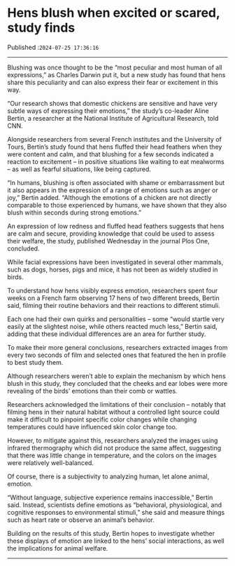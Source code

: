 # Hens blush when excited or scared, study finds

Published :`2024-07-25 17:36:16`

---

Blushing was once thought to be the “most peculiar and most human of all expressions,” as Charles Darwin put it, but a new study has found that hens share this peculiarity and can also express their fear or excitement in this way.

“Our research shows that domestic chickens are sensitive and have very subtle ways of expressing their emotions,” the study’s co-leader Aline Bertin, a researcher at the National Institute of Agricultural Research, told CNN.

Alongside researchers from several French institutes and the University of Tours, Bertin’s study found that hens fluffed their head feathers when they were content and calm, and that blushing for a few seconds indicated a reaction to excitement – in positive situations like waiting to eat mealworms – as well as fearful situations, like being captured.

“In humans, blushing is often associated with shame or embarrassment but it also appears in the expression of a range of emotions such as anger or joy,” Bertin added. “Although the emotions of a chicken are not directly comparable to those experienced by humans, we have shown that they also blush within seconds during strong emotions.”

An expression of low redness and fluffed head feathers suggests that hens are calm and secure, providing knowledge that could be used to assess their welfare, the study, published Wednesday in the journal Plos One, concluded.

While facial expressions have been investigated in several other mammals, such as dogs, horses, pigs and mice, it has not been as widely studied in birds.

To understand how hens visibly express emotion, researchers spent four weeks on a French farm observing 17 hens of two different breeds, Bertin said, filming their routine behaviors and their reactions to different stimuli.

Each one had their own quirks and personalities – some “would startle very easily at the slightest noise, while others reacted much less,” Bertin said, adding that these individual differences are an area for further study.

To make their more general conclusions, researchers extracted images from every two seconds of film and selected ones that featured the hen in profile to best study them.

Although researchers weren’t able to explain the mechanism by which hens blush in this study, they concluded that the cheeks and ear lobes were more revealing of the birds’ emotions than their comb or wattles.

Researchers acknowledged the limitations of their conclusion – notably that filming hens in their natural habitat without a controlled light source could make it difficult to pinpoint specific color changes while changing temperatures could have influenced skin color change too.

However, to mitigate against this, researchers analyzed the images using infrared thermography which did not produce the same affect, suggesting that there was little change in temperature, and the colors on the images were relatively well-balanced.

Of course, there is a subjectivity to analyzing human, let alone animal, emotion.

“Without language, subjective experience remains inaccessible,” Bertin said. Instead, scientists define emotions as “behavioral, physiological, and cognitive responses to environmental stimuli,” she said and measure things such as heart rate or observe an animal’s behavior.

Building on the results of this study, Bertin hopes to investigate whether these displays of emotion are linked to the hens’ social interactions, as well the implications for animal welfare.

---

